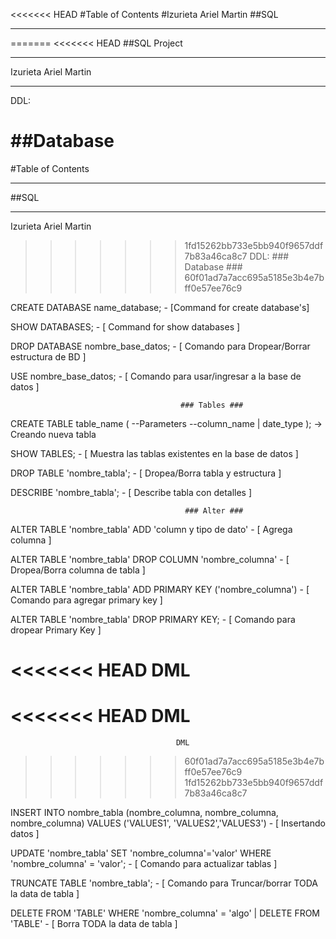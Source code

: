 <<<<<<< HEAD
#Table of Contents
#Izurieta Ariel Martin
##SQL
***
=======
<<<<<<< HEAD
##SQL Project
***
Izurieta Ariel Martin
***
DDL:

##Database
=======
#Table of Contents
***
##SQL
***
Izurieta Ariel Martin
>>>>>>> 1fd15262bb733e5bb940f9657ddf7b83a46ca8c7
                                                  DDL:
                                           ### Database ###
>>>>>>> 60f01ad7a7acc695a5185e3b4e7bff0e57ee76c9

CREATE DATABASE name_database; - [Command for create database's]

SHOW DATABASES; - [ Command for show databases ]

DROP DATABASE nombre_base_datos; - [ Comando para Dropear/Borrar estructura de BD ]

USE nombre_base_datos; - [ Comando para usar/ingresar a la base de datos ]


                                          ### Tables ###
CREATE TABLE table_name ( --Parameters --column_name | date_type ); -> Creando nueva tabla

SHOW TABLES; - [ Muestra las tablas existentes en la base de datos ]

DROP TABLE 'nombre_tabla'; - [ Dropea/Borra tabla y estructura ]

DESCRIBE 'nombre_tabla'; - [ Describe tabla con detalles ] 


                                           ### Alter ###
ALTER TABLE 'nombre_tabla' ADD 'column y tipo de dato' - [ Agrega columna ]

ALTER TABLE 'nombre_tabla' DROP COLUMN 'nombre_columna' - [ Dropea/Borra columna de tabla ] 


ALTER TABLE 'nombre_tabla' ADD PRIMARY KEY ('nombre_columna') - [ Comando para agregar primary key ] 

ALTER TABLE 'nombre_tabla' DROP PRIMARY KEY; - [ Comando para dropear Primary Key ]
                                             


<<<<<<< HEAD
                                         DML                                       
=======
<<<<<<< HEAD
                                          DML                                     
=======
                                         DML                                       
>>>>>>> 60f01ad7a7acc695a5185e3b4e7bff0e57ee76c9
>>>>>>> 1fd15262bb733e5bb940f9657ddf7b83a46ca8c7

INSERT INTO nombre_tabla (nombre_columna, nombre_columna, nombre_columna) VALUES ('VALUES1', 'VALUES2','VALUES3') - [ Insertando datos ]

UPDATE 'nombre_tabla' SET 'nombre_columna'='valor' WHERE 'nombre_columna' = 'valor'; - [ Comando para actualizar tablas ]

TRUNCATE TABLE 'nombre_tabla'; - [ Comando para Truncar/borrar TODA la data de tabla ] 

DELETE FROM 'TABLE' WHERE 'nombre_columna' = 'algo' | DELETE FROM 'TABLE' - [ Borra TODA la data de tabla ]
